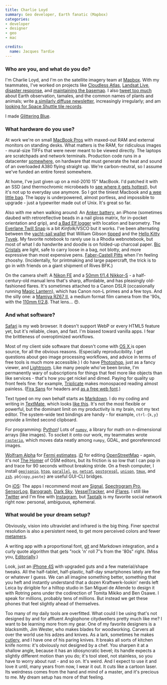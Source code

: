 ```yaml
---
title: Charlie Loyd
summary: Geo developer, Earth fanatic (Mapbox)
categories:
- developer
- designer
- geo
- mac

credits:
  name: Jacques Tardie
---
```


### Who are you, and what do you do?

I'm Charlie Loyd, and I'm on the satellite imagery team at [Mapbox](https://www.mapbox.com/ "A mapping company."). With my teammates, I've worked on projects like [Cloudless Atlas](http://www.wired.com/2013/05/a-cloudless-atlas/ "A WIRED article about MapBox's satellite imagery."), [Landsat Live](http://www.citylab.com/design/2015/03/roam-the-earth-in-real-time/388252/ "A CityLab article about MapBox's real-time satellite imagery."), [disaster response](https://www.mapbox.com/blog/nepal-imagery-collection/ "Charlie's MapBox's post about map data collection and disasters."), and [maintaining the basemap](https://www.mapbox.com/blog/new-zealand-aerial/ "Charlie's MapBox post about New Zealand."). I also [tweet too much](https://twitter.com/vruba "Charlie's Twitter account.") about Earth observation, tamales, and the common names of plants and animals; write [a similarly diffuse newsletter](http://tinyletter.com/vruba "Charlie's newsletter."), increasingly irregularly; and am [looking for Space Shuttle tile records](http://shuttletiles.space "Charlie's space shuttle tiles website.").

I made [Glittering Blue](https://glittering.blue/ "Charlie's Earth animation site.").

### What hardware do you use?

At work we're on small [MacBook Pros][macbook-pro] with maxed-out RAM and external monitors on standing desks. What matters is the RAM, for ridiculous images - mural-size TIFFs that were never meant to be viewed directly. The laptops are scratchpads and network terminals. Production code runs in a datacenter [somewhere](http://creativetimereports.org/2014/05/20/ingrid-burrington-the-cloud-is-not-the-territory-wnv/ "An article about data centers in northern Virginia."), on hardware that must generate the heat and sound of an overloaded A380 flying straight up. We're carbon-neutral, so I assume we've funded an entire forest somewhere.

At home, I've just given up on a mid-2010 15" MacBook. I'd patched it with an SSD (and thermochromic microbeads to [see where it gets hottest](https://twitter.com/vruba/status/627895234765000704 "Charlie's tweet showing the hot patches on his laptop.")), but it's not up to everyday use anymore. So I got the tiniest Macbook and [a wee little bag][campus-messenger]. The lappy is underpowered, almost portless, and impossible to upgrade - just a typewriter made out of Unix. It's great so far.

Also with me when walking around: An [Anker battery][astro-6700], an iPhone (sometimes daubed with retroreflective beads in a nail gloss matrix, for in-pocket orientation and grip), and [a Bad Elf logger][gps-pro-plus] with location and barometry. The [Everlane Twill Snap][twill-snap] is a bit _Kinfolk_/VSCO but it works. I've been alternating between the [yacht-sail wallet][wa-ben] that William Gibson [tipped](http://boingboing.net/2011/09/01/william-gibson-interview-boing.html "A Boing Boing interview with Willian Gibson.") and the [Hello Kitty Tyvek][hello-kitty-tyvek-mighty]. My favorite notebook to rarely use is a Rhodia webnotebook, but most of what I do handwrite and doodle is on folded-up charcoal paper. [Bic Cristals][cristal-xtra-smooth] are light, safe to carry loose in a bag, not blotty, and more expressive than most expensive pens. [Faber-Castell Pitts][pitt] when I'm feeling zhooshy. (Incidentally, for printmaking and large papercraft, the trick is to go in with friends on a giant shipment of Rives BFK.)

On the camera shelf: A [Nikon FE][fe] and a [50mm f/1.4 Nikkor-S][50mm-f1.4-nikkor-s-auto] - a half-century-old manual lens that's sharp, affordable, and has pleasingly old-fashioned flares. It's sometimes attached to a Canon DSLR (occasionally running [Magic Lantern][magic-lantern]), which has Canon non-L primes and a few toys. And the silly one: a [Mamiya RZ67 II][rz67-professional-ii], a medium format film camera from the '90s, with the [110mm f/2.8][rz67-110mm-f2.8]. That lens... 😍.

### And what software?

[Safari][] is my web browser. It doesn't support WebP or every HTML5 feature yet, but it's reliable, clean, and fast. I'm biased toward vanilla apps. I fear the brittleness of overoptimized workflows.

Most of my client side software that doesn't come with [OS X ][macos] is open source, for all the obvious reasons. (Especially reproducibility. I get questions about geo image processing workflows, and advice in terms of free tools is much more accessible.) I do have [Photoshop][], just as a fancy viewer, and [Lightroom][]. Like many people who've been broke, I'm permanently wary of subscriptions for things that feel more like objects than like services - that's how you get nickel and dimed. Paying for quality up front feels fine: for example, [Triplicate](http://practicaltypography.com/triplicate.html "A monospaced font.") makes monospaced reading almost painless. ([Fira Sans](https://github.com/mozilla/Fira "A monospaced font.") for headers and [as a free web font](https://www.google.com/fonts/specimen/Fira+Sans "The Fira Sans font available for web use on Google's font service.").)

Text typed on my own behalf starts as [Markdown][]. I do my coding and writing in [TextMate][], which looks [like this](http://basecase.org/2015/12/textmate "Charlie's TextMate screenshot."). It's not the most flexible or powerful, but the dominant limit on my productivity is my brain, not my text editor. The system-wide text bindings are handy - for example, `ctrl-{k,y}` provide a limited second clipboard.

For programming: [Python][]! Lots of [`numpy`][numpy], a library for math on n-dimensional arrays (like images). To socket it onto our work, my teammates wrote [`rasterio`][rasterio], which moves data neatly among `numpy`, GDAL, and georeferenced images.

[Wolfram Alpha][wolfram-alpha] for [Fermi estimates](https://en.wikipedia.org/wiki/Fermi_problem "The Wikipedia entry for Fermi problem."). [iD][] for editing [OpenStreetMap][] - again, it's not [The Homer](http://simpsons.wikia.com/wiki/The_Homer?file=TheHomer.png "An image of the car Homer Simpson invented.") of OSM editors, but its friction is so low that I can pop in and trace for 90 seconds without breaking stride. On a fresh computer, I install [`geojsonio`][geojsonio-cli], [`htop`][htop], [`parallel`][parallel], [`pv`][pv], [`netcat`][netcat], [`postgresql`][postgresql], [`unison`][unison], [`tmux`][tmux], and [`zsh`][zsh]. `pb{copy,paste}` are useful GUI-CLI bridges.

On [iOS][]: The apps I recommend most are [Signal][signal-ios], [Spectrogram Pro][spectrogram-pro-ios], [SensorLog][sensorlog-ios], [Barograph][barograph-ios], [Dark Sky][dark-sky-ios], [VesselTracker][vesseltracker-ios], and [iFlares][iflares-ios]. I still like [Twitter][twitter-ios] and I'm fine with [Instagram][instagram-ios], but [Taptalk][] is my favorite social network right now: personal, ambiguous, ephemeral.

### What would be your dream setup?

Obviously, vision into ultraviolet and infrared is the big thing. Finer spectral resolution is also a persistent need, to get more perceived colors and fewer [metamers](https://en.wikipedia.org/wiki/Metamerism_%28color%29 "The Wikipedia entry for Metamerism (colour).").

A writing app with a proportional font, [git][] and Markdown integration, and a curly quote algorithm that gets "rock 'n' roll 7″s from the '80s" right. (Miss you, [Editorially][].)

Look, just an [iPhone 4S][iphone-4s] with upgraded guts and a few material/shape tweaks. All the half-tablet, half-plastic, half-day smartphones lately are fine or whatever I guess. We can all imagine something better, something that you heft and instantly understand that a dozen Kraftwerk-lookin' nerds left Leica by dirigible for a hilltop studio in San Miguel de Allende to design it with Rotring pens under the codirection of Tomita Mikiko and Ben Osawe. I speak for millions, probably tens of millions. But instead we get these phones that feel slightly ahead of themselves.

Too many of my daily tools are overfitted. What could I be using that's not designed by and for affluent Anglophone citydwellers pretty much like me? I want to be learning more from my gear. One of my favorite designers is a blacksmith, Jim Wester, who makes blades for woodworking. Carvers all over the world use his adzes and knives. As a lark, sometimes he makes [cutlery](http://www.northbayforge.com/cutlery.htm "Cutlery made by Jim Wester."), and I have one of his paring knives. It breaks all sorts of kitchen knife norms: it's obviously not designed by a chef. You sharpen it at a shallow angle, because it has an idiosyncratic bevel; its handle expects a slightly different motion than you do; it's tool steel, not stainless, so you have to worry about rust - and so on. It's weird. And I expect to use it and love it until, many years from now, I wear it out. It cuts like a cartoon laser. Its weirdness comes from the hand and mind of a master, and it's precious to me. My dream setup has more of that feeling.

[50mm-f1.4-nikkor-s-auto]: http://kenrockwell.com/nikon/50mm-f14-s.htm "A camera lens."
[astro-6700]: https://www.amazon.com/Anker-Ultra-Compact-Generation-Techonology-High-Quality/dp/B00HA5RXYY "An external battery pack."
[campus-messenger]: https://www.casecrown.com/laptops/bags/11-inch-campus-messenger-bag "A laptop bag."
[cristal-xtra-smooth]: https://www.amazon.com/BIC-Cristal-Smooth-Medium-12-Count/dp/B00006IE6X "A ballpoint pen."
[fe]: https://en.wikipedia.org/wiki/Nikon_FE "A 35mm SLR film camera."
[gps-pro-plus]: https://bad-elf.com/pages/be-gps-2300-detail "A GPS receiver."
[hello-kitty-tyvek-mighty]: https://www.amazon.com/Hello-Kitty-Tyvek-Mighty-Wallet/dp/B005S2U1H2 "A wallet."
[iphone-4s]: https://en.wikipedia.org/wiki/IPhone_4S "A smartphone."
[macbook-pro]: https://www.apple.com/macbook-pro/ "A laptop."
[pitt]: https://www.amazon.com/Faber-Castell-Pitt-Brush-Pen-Pkg-Assorted/dp/B000PSZ304 "Artist pens using a brush."
[rz67-110mm-f2.8]: http://www.photographyreview.com/cat/lenses/medium-format/mamiya/rz-67-110mm-f-2-8/prd_85199_3113crx.aspx "A camera lens."
[rz67-professional-ii]: https://en.wikipedia.org/wiki/Mamiya_RZ67 "A medium format SLR camera."
[twill-snap]: https://www.everlane.com/collections/mens-backpacks-bags/products/mens-twill-backpack-grey "A backpack."
[wa-ben]: http://www.yasutomo2020.com/wallet.htm "A Cuben Fiber wallet."
[barograph-ios]: https://itunes.apple.com/us/app/barograph-barometer-altimeter/id926055907 "A barometer and altimeter app."
[dark-sky-ios]: https://darksky.net/app/ "A weather app."
[editorially]: http://web.archive.org/web/20130806043131/https://editorially.com/ "A web-based collaborative text editor."
[geojsonio-cli]: https://github.com/mapbox/geojsonio-cli "A command line tool for geojson.io."
[git]: https://git-scm.com/ "A version control system."
[htop]: http://hisham.hm/htop/ "A command-line process viewer."
[id]: https://learnosm.org/en/beginner/id-editor/ "An editor for OpenStreetMap."
[iflares-ios]: https://itunes.apple.com/us/app/iflares/id460705913 "An app for tracking Iridium satellite flares."
[instagram-ios]: https://itunes.apple.com/us/app/instagram/id389801252 "A photo taking/sharing app."
[ios]: https://www.apple.com/ios/ios-10/ "A mobile operating system."
[lightroom]: https://www.adobe.com/products/photoshop-lightroom.html "Photo management and editing software."
[macos]: https://en.wikipedia.org/wiki/MacOS "An operating system for Mac hardware."
[magic-lantern]: http://magiclantern.wikia.com/wiki/Magic_Lantern_Firmware_Wiki "Custom firmware for high-end Canon cameras."
[markdown]: https://daringfireball.net/projects/markdown/ "An email-like format for marking up text."
[netcat]: http://nc110.sourceforge.net/ "A tool for network debugging/exploring."
[numpy]: http://www.numpy.org/ "A Python package for scientific computing."
[openstreetmap]: http://www.openstreetmap.org/ "A crowdsourced map."
[parallel]: http://www.gnu.org/software/parallel/ "A command-line tool for executing multiple processes across one or more computers."
[photoshop]: https://www.adobe.com/products/photoshop.html "A bitmap image editor."
[postgresql]: https://www.postgresql.org/ "A relational database server."
[pv]: http://www.ivarch.com/programs/pv.shtml "A command-line tool for viewing data sent over a pipeline."
[python]: https://www.python.org/ "An interpreted scripting language."
[rasterio]: https://github.com/mapbox/rasterio/ "A geospatial raster library for Python."
[safari]: https://www.apple.com/safari/ "A fast web browser."
[sensorlog-ios]: https://itunes.apple.com/us/app/sensorlog/id388014573 "An app for extracting sensor data from your device."
[signal-ios]: https://github.com/WhisperSystems/Signal-iOS "A private chat app."
[spectrogram-pro-ios]: https://itunes.apple.com/us/app/spectrogram-pro-super-smooth/id415301721 "A spectral analysis app."
[taptalk]: http://hello.taptalk.me/ "A photo and video messaging service."
[textmate]: https://macromates.com/ "A text editor for the Mac."
[tmux]: https://sourceforge.net/projects/tmux/ "A terminal multiplexer, similar to screen."
[twitter-ios]: https://itunes.apple.com/app/twitter/id333903271 "A Twitter client."
[unison]: http://www.cis.upenn.edu/~bcpierce/unison/ "A file syncing tool."
[vesseltracker-ios]: https://www.vesseltracker.com/en/static/IPhone.html "An app for tracking the location of ships."
[wolfram-alpha]: https://www.wolframalpha.com/ "An online knowledge engine."
[zsh]: http://www.zsh.org/ "An interactive shell and scripting language."
